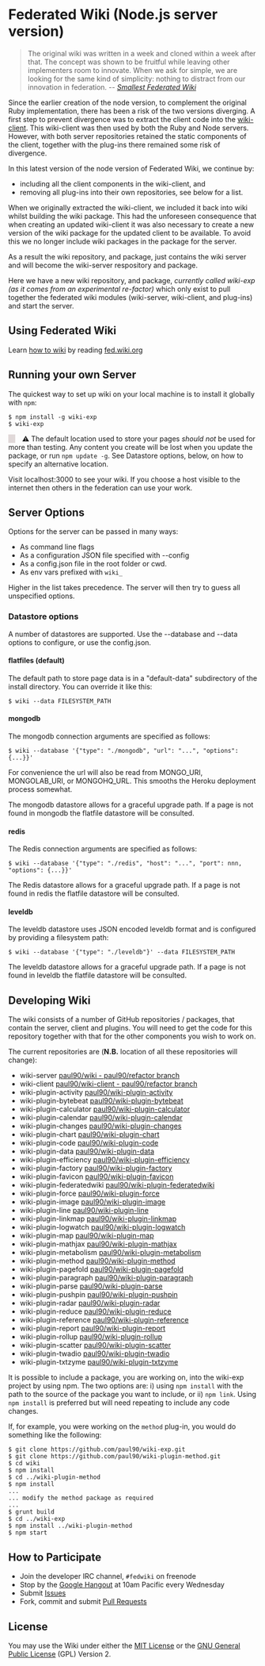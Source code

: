 # Federated Wiki (Node.js server version)

> The original wiki was written in a week and cloned within a week after that.
> The concept was shown to be fruitful while leaving other implementers room to innovate.
> When we ask for simple, we are looking for the same kind of simplicity: nothing to distract from our innovation in federation.
> -- <cite>[Smallest Federated Wiki](https://github.com/WardCunningham/Smallest-Federated-Wiki)

Since the earlier creation of the node version, to complement the original Ruby implementation, there has been a risk of the two versions diverging. A first step to prevent divergence was to extract the client code into the [wiki-client](https://github.com/WardCunningham/wiki-client). This wiki-client was then used by both the Ruby and Node servers. However, with both server repositories retained the static components of the client, together with the plug-ins there remained some risk of divergence.

In this latest version of the node version of Federated Wiki, we continue by:
* including all the client components in the wiki-client, and
* removing all plug-ins into their own repositories, see below for a list.

When we originally extracted the wiki-client, we included it back into wiki whilst building the wiki package. This had the unforeseen consequence that when creating an updated wiki-client it was also necessary to create a new version of the wiki package for the updated client to be available. To avoid this we no longer include wiki packages in the package for the server. 

As a result the wiki repository, and package, just contains the wiki server and will become the wiki-server respository and package.

Here we have a new wiki repository, and package, *currently called wiki-exp (as it comes from an experimental re-factor)* which only exist to pull together the federated wiki modules (wiki-server, wiki-client, and plug-ins) and start the server.

## Using Federated Wiki

Learn [how to wiki](http://fed.wiki.org/view/how-to-wiki) by reading [fed.wiki.org](http://fed.wiki.org/view/welcome-visitors)

## Running your own Server

The quickest way to set up wiki on your local machine is to install it globally with `npm`:

    $ npm install -g wiki-exp
    $ wiki-exp

<span style="padding-left: 1em; border-left: 1em solid rgb(224,216,216); background-color: rbg(192,192,192);">:warning: The default location used to store your pages *should not* be used for more than testing. Any content you create will be lost when you update the package, or run ```npm update -g```. See Datastore options, below, on how to specify an alternative location.
</span>

Visit localhost:3000 to see your wiki. If you choose a host visible to the internet then others in the federation can use your work.

## Server Options

Options for the server can be passed in many ways:

* As command line flags
* As a configuration JSON file specified with --config
* As a config.json file in the root folder or cwd.
* As env vars prefixed with `wiki_`

Higher in the list takes precedence.
The server will then try to guess all unspecified options. 

### Datastore options

A number of datastores are supported. Use the --database and --data options to configure, or use the config.json.

#### flatfiles (default)

The default path to store page data is in a "default-data" subdirectory of the install directory. You can override it like this:

    $ wiki --data FILESYSTEM_PATH

#### mongodb

The mongodb connection arguments are specified as follows:

    $ wiki --database '{"type": "./mongodb", "url": "...", "options": {...}}'

For convenience the url will also be read from MONGO_URI, MONGOLAB_URI, or MONGOHQ_URL. This smooths the Heroku deployment process somewhat.

The mongodb datastore allows for a graceful upgrade path. If a page is not found in mongodb the flatfile datastore will be consulted.

#### redis

The Redis connection arguments are specified as follows:

    $ wiki --database '{"type": "./redis", "host": "...", "port": nnn, "options": {...}}'

The Redis datastore allows for a graceful upgrade path. If a page is not found in redis the flatfile datastore will be consulted.

#### leveldb

The leveldb datastore uses JSON encoded leveldb format and is configured by providing a filesystem path:

    $ wiki --database '{"type": "./leveldb"}' --data FILESYSTEM_PATH

The leveldb datastore allows for a graceful upgrade path. If a page is not found in leveldb the flatfile datastore will be consulted.


## Developing Wiki

The wiki consists of a number of GitHub repositories / packages, that contain the server, client and plugins. You will need to get the code for this repository together with that for the other components you wish to work on.

The current repositories are (**N.B.** location of all these repositories will change):

* wiki-server [paul90/wiki - paul90/refactor branch](https://github.com/paul90/wiki/tree/paul90/refactor)
* wiki-client [paul90/wiki-client - paul90/refactor branch](https://github.com/paul90/wiki-client/tree/paul90/refactor)
* wiki-plugin-activity [paul90/wiki-plugin-activity](https://github.com/paul90/wiki-plugin-activity)
* wiki-plugin-bytebeat [paul90/wiki-plugin-bytebeat](https://github.com/paul90/wiki-plugin-bytebeat)
* wiki-plugin-calculator [paul90/wiki-plugin-calculator](https://github.com/paul90/wiki-plugin-calculator)
* wiki-plugin-calendar [paul90/wiki-plugin-calendar](https://github.com/paul90/wiki-plugin-calendar)
* wiki-plugin-changes [paul90/wiki-plugin-changes](https://github.com/paul90/wiki-plugin-changes)
* wiki-plugin-chart [paul90/wiki-plugin-chart](https://github.com/paul90/wiki-plugin-chart)
* wiki-plugin-code [paul90/wiki-plugin-code](https://github.com/paul90/wiki-plugin-code)
* wiki-plugin-data [paul90/wiki-plugin-data](https://github.com/paul90/wiki-plugin-data)
* wiki-plugin-efficiency [paul90/wiki-plugin-efficiency](https://github.com/paul90/wiki-plugin-efficiency)
* wiki-plugin-factory [paul90/wiki-plugin-factory](https://github.com/paul90/wiki-plugin-factory)
* wiki-plugin-favicon [paul90/wiki-plugin-favicon](https://github.com/paul90/wiki-pluginfavicon)
* wiki-plugin-federatedwiki [paul90/wiki-plugin-federatedwiki](https://github.com/paul90/wiki-plugin-federatedwiki)
* wiki-plugin-force [paul90/wiki-plugin-force](https://github.com/paul90/wiki-plugin-force)
* wiki-plugin-image [paul90/wiki-plugin-image](https://github.com/paul90/wiki-plugin-image)
* wiki-plugin-line [paul90/wiki-plugin-line](https://github.com/paul90/wiki-plugin-line)
* wiki-plugin-linkmap [paul90/wiki-plugin-linkmap](https://github.com/paul90/wiki-plugin-linkmap)
* wiki-plugin-logwatch [paul90/wiki-plugin-logwatch](https://github.com/paul90/wiki-plugin-logwatch)
* wiki-plugin-map [paul90/wiki-plugin-map](https://github.com/paul90/wiki-plugin-map)
* wiki-plugin-mathjax [paul90/wiki-plugin-mathjax](https://github.com/paul90/wiki-plugin-mathjax)
* wiki-plugin-metabolism [paul90/wiki-plugin-metabolism](https://github.com/paul90/wiki-plugin-metabolism)
* wiki-plugin-method [paul90/wiki-plugin-method](https://github.com/paul90/wiki-plugin-method)
* wiki-plugin-pagefold [paul90/wiki-plugin-pagefold](https://github.com/paul90/wiki-plugin-pagefold)
* wiki-plugin-paragraph [paul90/wiki-plugin-paragraph](https://github.com/paul90/wiki-plugin-paragraph)
* wiki-plugin-parse [paul90/wiki-plugin-parse](https://github.com/paul90/wiki-plugin-parse)
* wiki-plugin-pushpin [paul90/wiki-plugin-pushpin](https://github.com/paul90/wiki-plugin-pushpin)
* wiki-plugin-radar [paul90/wiki-plugin-radar](https://github.com/paul90/wiki-plugin-radar)
* wiki-plugin-reduce [paul90/wiki-plugin-reduce](https://github.com/paul90/wiki-plugin-reduce)
* wiki-plugin-reference [paul90/wiki-plugin-reference](https://github.com/paul90/wiki-plugin-reference)
* wiki-plugin-report [paul90/wiki-plugin-report](https://github.com/paul90/wiki-plugin-report)
* wiki-plugin-rollup [paul90/wiki-plugin-rollup](https://github.com/paul90/wiki-plugin-rollup)
* wiki-plugin-scatter [paul90/wiki-plugin-scatter](https://github.com/paul90/wiki-plugin-scatter)
* wiki-plugin-twadio [paul90/wiki-plugin-twadio](https://github.com/paul90/wiki-plugin-twadio)
* wiki-plugin-txtzyme [paul90/wiki-plugin-txtzyme](https://github.com/paul90/wiki-plugin-txtzyme)

It is possible to include a package, you are working on, into the wiki-exp project by using npm. The two options are: i) using ```npm install``` with the path to the source of the package you want to include, or ii) ```npm link```. Using ```npm install``` is preferred but will need repeating to include any code changes.

If, for example, you were working on the ```method``` plug-in, you would do something like the following:

	$ git clone https://github.com/paul90/wiki-exp.git
	$ git clone https://github.com/paul90/wiki-plugin-method.git
	$ cd wiki
	$ npm install
	$ cd ../wiki-plugin-method
	$ npm install
	...
	... modify the method package as required
	...
	$ grunt build
	$ cd ../wiki-exp
	$ npm install ../wiki-plugin-method
	$ npm start



## How to Participate

* Join the developer IRC channel, `#fedwiki` on freenode
* Stop by the [Google Hangout](http://bit.ly/SFWhangout) at 10am Pacific every Wednesday
* Submit [Issues](https://github.com/WardCunningham/wiki/issues) 
* Fork, commit and submit [Pull Requests](https://github.com/WardCunningham/wiki/pulls)


## License

You may use the Wiki under either the
[MIT License](https://github.com/WardCunningham/wiki/blob/master/mit-license.txt) or the
[GNU General Public License](https://github.com/WardCunningham/wiki/blob/master/gpl-license.txt) (GPL) Version 2.
